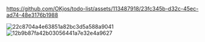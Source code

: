 

https://github.com/OKjos/todo-list/assets/113487918/23fc345b-d32c-45ec-ad74-48e3176b1988

![22c8704a4e63851a82bc3d5a588a9041](https://github.com/OKjos/todo-list/assets/113487918/137f491c-7778-4c26-8e91-ed51cfadfd45)
![12b9b87fa42b03056441a7e32e4a9627](https://github.com/OKjos/todo-list/assets/113487918/f088678e-c04c-4bbb-bd08-e79da68fc257)
